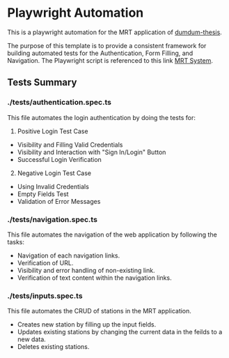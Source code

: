 # Playwright Automation


This is a playwright automation for the MRT application of [dumdum-thesis](https://github.com/dumdum-thesis).

The purpose of this template is to provide a consistent framework for building automated tests for the Authentication, Form Filling, and Navigation. The Playwright script is referenced to this link [MRT System](https://d-mrtfe.onrender.com/magallanes/in).
 


## Tests Summary

### ./tests/authentication.spec.ts

This file automates the login authentication by doing the tests for:

1. Positive Login Test Case
- Visibility and Filling Valid Credentials
- Visibility and Interaction with "Sign In/Login" Button
- Successful Login Verification
 
2. Negative Login Test Case
- Using Invalid Credentials
- Empty Fields Test
- Validation of Error Messages


### ./tests/navigation.spec.ts

This file automates the navigation of the web application by following the tasks:

- Navigation of each navigation links.
- Verification of URL.
- Visibility and error handling of non-existing link.
- Verification of text content within the navigation links.

### ./tests/inputs.spec.ts

This file automates the CRUD of stations in the MRT application. 

- Creates new station by filling up the input fields.
- Updates existing stations by changing the current data in the feilds to a new data.
- Deletes existing stations.